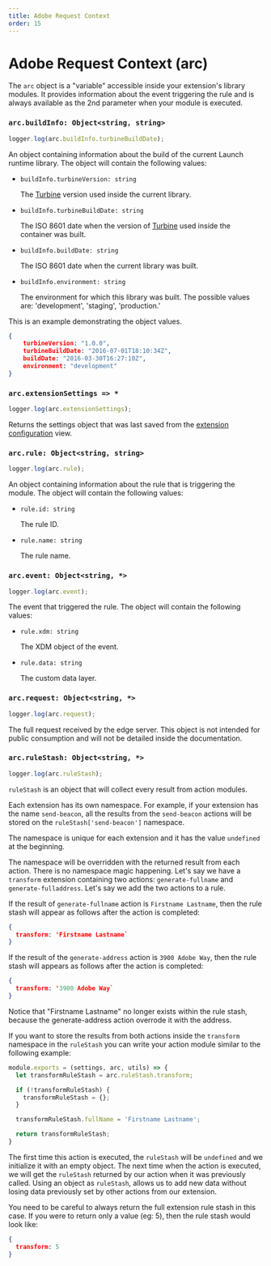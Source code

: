```yaml
---
title: Adobe Request Context
order: 15
---
```


# Adobe Request Context (arc)

The `arc` object is a "variable" accessible inside your extension's library modules. It provides information about the event triggering the rule and is always available as the 2nd parameter when your module is executed.

### `arc.buildInfo: Object<string, string>`

```javascript
logger.log(arc.buildInfo.turbineBuildDate);
```

An object containing information about the build of the current Launch runtime library. The object will contain the following values:

* `buildInfo.turbineVersion: string`

  The [Turbine](https://www.npmjs.com/package/@adobe/reactor-turbine-edge) version used inside the current library.

* `buildInfo.turbineBuildDate: string`

  The ISO 8601 date when the version of [Turbine](https://www.npmjs.com/package/@adobe/reactor-turbine-edge) used inside the container was built.

* `buildInfo.buildDate: string`

  The ISO 8601 date when the current library was built.

* `buildInfo.environment: string`

  The environment for which this library was built. The possible values are: 'development', 'staging', 'production.'

This is an example demonstrating the object values.

```json
{
    turbineVersion: "1.0.0",
    turbineBuildDate: "2016-07-01T18:10:34Z",
    buildDate: "2016-03-30T16:27:10Z",
    environment: "development"
}
```

### `arc.extensionSettings => *`

```javascript
logger.log(arc.extensionSettings);
```

Returns the settings object that was last saved from the [extension configuration](../extension-configuration) view.

### `arc.rule: Object<string, string>`

```javascript
logger.log(arc.rule);
```

An object containing information about the rule that is triggering the module. The object will contain the following values:

* `rule.id: string`

  The rule ID.

* `rule.name: string`

  The rule name.

### `arc.event: Object<string, *>`

```javascript
logger.log(arc.event);
```

The event that triggered the rule. The object will contain the following values:

* `rule.xdm: string`

  The XDM object of the event.

* `rule.data: string`

  The custom data layer.

### `arc.request: Object<string, *>`

```javascript
logger.log(arc.request);
```

The full request received by the edge server. This object is not intended for public consumption and will not be detailed inside the documentation.

### `arc.ruleStash: Object<string, *>`

```javascript
logger.log(arc.ruleStash);
```

`ruleStash` is an object that will collect every result from action modules.

Each extension has its own namespace. For example, if your extension has the name `send-beacon`, all the results from the `send-beacon` actions will be stored on the `ruleStash['send-beacon']` namespace.

The namespace is unique for each extension and it has the value `undefined` at the beginning.

The namespace will be overridden with the returned result from each action. There is no namespace magic happening. Let's say we have a `transform` extension containing two actions: `generate-fullname` and `generate-fulladdress`. Let's say we add the two actions to a rule.

If the result of `generate-fullname` action is `Firstname Lastname`, then the rule stash will appear as follows after the action is completed:

```json
{
  transform: 'Firstname Lastname`
}
```

If the result of the `generate-address` action is `3900 Adobe Way`, then the rule stash will appears as follows after the action is completed:

```json
{
  transform: '3900 Adobe Way`
}
```

Notice that "Firstname Lastname" no longer exists within the rule stash, because the generate-address action overrode it with the address.

If you want to store the results from both actions inside the `transform` namespace in the `ruleStash` you can write your action module similar to the following example:

```javascript
module.exports = (settings, arc, utils) => {
  let transformRuleStash = arc.ruleStash.transform;

  if (!transformRuleStash) {
    transformRuleStash = {};
  }

  transformRuleStash.fullName = 'Firstname Lastname';

  return transformRuleStash;
}
```

The first time this action is executed, the `ruleStash` will be `undefined` and we initialize it with an empty object. The next time when the action is executed, we will get the `ruleStash` returned by our action when it was previously called. Using an object as `ruleStash`, allows us to add new data without losing data previously set by other actions from our extension.

You need to be careful to always return the full extension rule stash in this case. If you were to return only a value (eg: 5), then the rule stash would look like:

```json
{
  transform: 5
}
```

